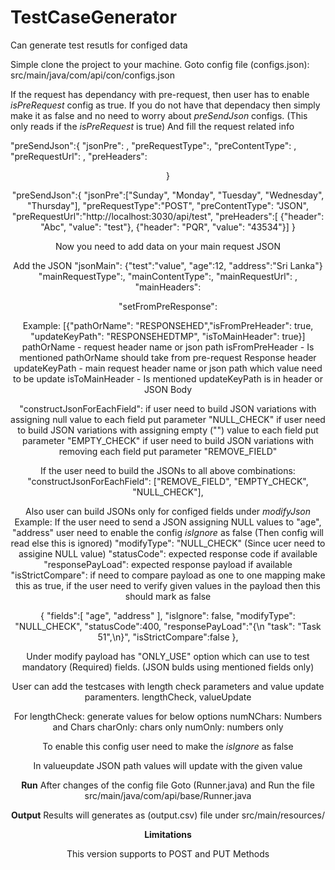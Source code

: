 # TestCaseGenerator
Can generate test resutls for configed data

Simple clone the project to your machine.
Goto config file (configs.json):
src/main/java/com/api/con/configs.json

If the request has dependancy with pre-request, then user has to enable
_isPreRequest_ config as true.
If you do not have that dependacy then simply make it as false and no need to worry about 
_preSendJson_ configs. (This only reads if the _isPreRequest_ is true)
And fill the request related info

"preSendJson":{
    "jsonPre": <JSON Body>,
    "preRequestType":<POST or PUT>,
    "preContentType": <Content type>,
    "preRequestUrl": <Request Url>,
    "preHeaders": <Header array header name and value> 
  }
  

 "preSendJson":{
    "jsonPre":["Sunday", "Monday", "Tuesday", "Wednesday", "Thursday"],
    "preRequestType":"POST",
    "preContentType": "JSON",
    "preRequestUrl":"http://localhost:3030/api/test",
    "preHeaders":[ {"header": "Abc", "value": "test"}, {"header": "PQR", "value": "43534"}]
  }
  
  
  Now you need to add data on your main request JSON
  
  Add the JSON
  "jsonMain": {"test":"value", "age":12, "address":"Sri Lanka"}
  "mainRequestType":<POST or PUT>,
  "mainContentType":<Content type>,
  "mainRequestUrl": <Request Url>,
  "mainHeaders": <Header array header name and value>
  "setFromPreResponse": <If this request need to add data from pre-request mapping should mention in here> 
  
  Example:
  [{"pathOrName": "RESPONSEHED","isFromPreHeader": true, "updateKeyPath": "RESPONSEHEDTMP", "isToMainHeader": true}]
  pathOrName - request header name or json path
  isFromPreHeader - Is mentioned pathOrName should take from pre-request Response header
  updateKeyPath - main request header name or json path which value need to be update
  isToMainHeader - Is mentioned updateKeyPath is in header or JSON Body
  
  
  "constructJsonForEachField": <If request need to send for eanch field mention in JSON body> 
  if user need to build JSON variations with assigning null value to each field put parameter "NULL_CHECK"
  if user need to build JSON variations with assigning empty ("") value to each field put parameter "EMPTY_CHECK"
  if user need to build JSON variations with removing each field put parameter "REMOVE_FIELD"

If the user need to build the JSONs to all above combinations:
"constructJsonForEachField": ["REMOVE_FIELD", "EMPTY_CHECK", "NULL_CHECK"],

Also user can build JSONs only for configed fields under _modifyJson_
Example:
If the user need to send a JSON assigning NULL values to "age", "address"
user need to enable the config _isIgnore_ as false (Then config will read else this is ignored)
 "modifyType": "NULL_CHECK" (Since ucer need to assigine NULL value)
 "statusCode": expected response code if available
 "responsePayLoad": expected response payload if available
 "isStrictCompare": if need to compare payload as one to one mapping make this as true,
                    if the user need to verify given values in the payload then this should mark as false

{
      "fields":[
        "age", "address"
      ],
      "isIgnore": false,
      "modifyType": "NULL_CHECK",
      "statusCode":400,
      "responsePayLoad":"{\n    \"task\": \"Task 51\",\n}",
      "isStrictCompare":false
    },


Under modify payload has "ONLY_USE" option which can use to test mandatory (Required) fields.
(JSON bulds using mentioned fields only)

User can add the testcases with length check parameters and value update paramenters.
lengthCheck, valueUpdate

For lengthCheck: generate values for below options
numNChars: Numbers and Chars
charOnly: chars only
numOnly: numbers only

To enable this config user need to make the _isIgnore_ as false

In valueupdate JSON path values will update with the given value

**Run**
After changes of the config file
Goto (Runner.java) and Run the file
 src/main/java/com/api/base/Runner.java
 
 **Output**
 Results will generates as (output.csv) file under
 src/main/resources/

**Limitations**

This version supports to POST and PUT Methods
